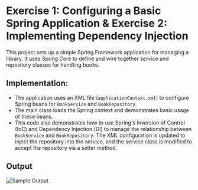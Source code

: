 # Exercise 1: Configuring a Basic Spring Application & Exercise 2: Implementing Dependency Injection

This project sets up a simple Spring Framework application for managing a library. It uses Spring Core to define and wire together service and repository classes for handling books.

## **Implementation:**  
- The application uses an XML file (`applicationContext.xml`) to configure Spring beans for `BookService` and `BookRepository`.
- The main class loads the Spring context and demonstrates basic usage of these beans.
- This code also demonstrates how to use Spring's Inversion of Control (IoC) and Dependency Injection (DI) to manage the relationship between `BookService` and `BookRepository`. The XML configuration is updated to inject the repository into the service, and the service class is modified to accept the repository via a setter method.

## Output

![Sample Output](/spring_application_configuration/outputs/image.png)
